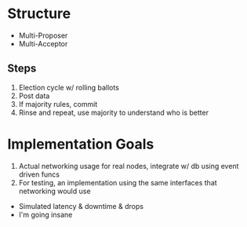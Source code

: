 # Structure
- Multi-Proposer
- Multi-Acceptor

## Steps
1. Election cycle w/ rolling ballots
2. Post data
3. If majority rules, commit
4. Rinse and repeat, use majority to understand who is better

# Implementation Goals
1. Actual networking usage for real nodes, integrate w/ db using event driven funcs
2. For testing, an implementation using the same interfaces that networking would use
 - Simulated latency & downtime & drops
 - I'm going insane